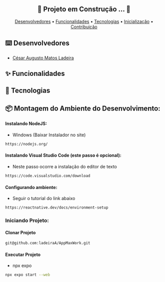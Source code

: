 <div align="center">
   
   ## 🚧 Projeto em Construção ... 🚧

   [Desenvolvedores](#%EF%B8%8F-desenvolvedores) • [Funcionalidades](#-funcionalidades) • [Tecnologias](#-tecnologias) • [Inicialização](#-inicialização) • [Contribuição](#-contribuição)
</div>


## ⌨️ Desenvolvedores

- [César Augusto Matos Ladeira](https://gitlab.com/ladeiraA)

## ✨ Funcionalidades

## 🔨 Tecnologias

## 📦 Montagem do Ambiente do Desenvolvimento:

#### Instalando NodeJS:

- Windows (Baixar Instalador no site)
  
```sh
https://nodejs.org/

```

#### Instalando Visual Studio Code (este passo é opcional):

- Neste passo ocorre a instalação do editor de texto

```sh
https://code.visualstudio.com/download

```

#### Configurando ambiente:
- Seguir o tutorial do link abaixo
  
```sh
https://reactnative.dev/docs/environment-setup
```

### Iniciando Projeto:

#### Clonar Projeto

```sh
git@github.com:ladeiraA/AppMaxWork.git
```

#### Executar Projeto

- npx expo

```sh
npx expo start --web
```
